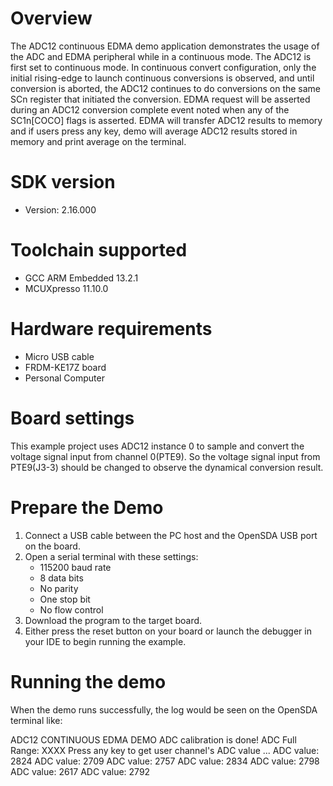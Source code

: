 Overview
========
The ADC12 continuous EDMA demo application demonstrates the usage of the ADC and EDMA peripheral while in a continuous mode. The
ADC12 is first set to continuous mode. In continuous convert configuration, only the initial rising-edge to launch continuous conversions is
observed, and until conversion is aborted, the ADC12 continues to do conversions on the same SCn register that initiated the conversion. 
EDMA request will be asserted during an ADC12 conversion complete event noted when any of the SC1n[COCO] flags is asserted. EDMA will transfer
ADC12 results to memory and if users press any key, demo will average ADC12 results stored in memory and print average on the terminal.  

SDK version
===========
- Version: 2.16.000

Toolchain supported
===================
- GCC ARM Embedded  13.2.1
- MCUXpresso  11.10.0

Hardware requirements
=====================
- Micro USB cable
- FRDM-KE17Z board
- Personal Computer

Board settings
==============
This example project uses ADC12 instance 0 to sample and convert the voltage signal input from channel 0(PTE9).
So the voltage signal input from PTE9(J3-3) should be changed to observe the dynamical conversion result.

Prepare the Demo
================
1. Connect a USB cable between the PC host and the OpenSDA USB port on the board.
2. Open a serial terminal with these settings:
    - 115200 baud rate
    - 8 data bits
    - No parity
    - One stop bit
    - No flow control
3. Download the program to the target board.
4. Either press the reset button on your board or launch the debugger in your IDE to begin running the example.

Running the demo
================
When the demo runs successfully, the log would be seen on the OpenSDA terminal like:

ADC12 CONTINUOUS EDMA DEMO
ADC calibration is done!
ADC Full Range: XXXX
Press any key to get user channel's ADC value ...
ADC value: 2824
ADC value: 2709
ADC value: 2757
ADC value: 2834
ADC value: 2798
ADC value: 2617
ADC value: 2792
